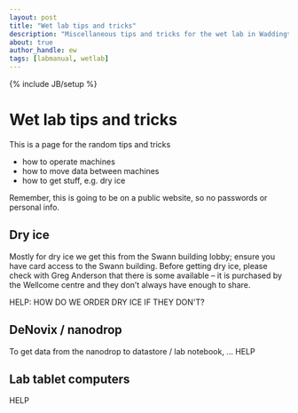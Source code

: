 ```yaml
---
layout: post
title: "Wet lab tips and tricks"
description: "Miscellaneous tips and tricks for the wet lab in Waddington building"
about: true
author_handle: ew
tags: [labmanual, wetlab]
---
```

{% include JB/setup %}

# Wet lab tips and tricks

This is a page for the random tips and tricks

- how to operate machines
- how to move data between machines
- how to get stuff, e.g. dry ice

Remember, this is going to be on a public website, so no passwords or personal info.

## Dry ice

Mostly for dry ice we get this from the Swann building lobby; ensure you have card access to the Swann building.
Before getting dry ice, please check with Greg Anderson that there is some available – it is purchased by the Wellcome centre and they don’t always have enough to share.

HELP: HOW DO WE ORDER DRY ICE IF THEY DON'T?

## DeNovix / nanodrop

To get data from the nanodrop to datastore / lab notebook, ...
HELP

## Lab tablet computers

HELP
